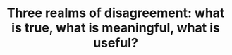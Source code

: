 ---
title: "Three realms of disagreement: what is true, what is meaningful, what is useful?"
tags: human conflict
---